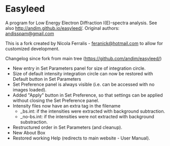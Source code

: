 Easyleed
========

A program for Low Energy Electron Diffraction I(E)-spectra analysis. See also http://andim.github.io/easyleed/. Original authors: andisspam@gmail.com

This is a fork created by Nicola Ferralis - feranick@hotmail.com to allow for customized development.

Changelog since fork from main tree (https://github.com/andim/easyleed/)

- New entry in Set Parameters panel for size of integration circle.
- Size of default intensity integration circle can now be restored with Default button in Set Parameters
- Set Preference panel is always visible (i.e. can be accessed with no images loaded).
- Added "Apply" button in Set Preference, so that settings can be applied without closing the Set Preference panel.
- Intensity files now have an extra tag in the filename
  * _bs.int: if the intensities were extracted with background subtraction.
  * _no-bs.int: if the intensities were not extracted with background substraction.
- Restructured order in Set Parameters (and cleanup).
- New About Box
- Restored working Help (redirects to main website - User Manual).
